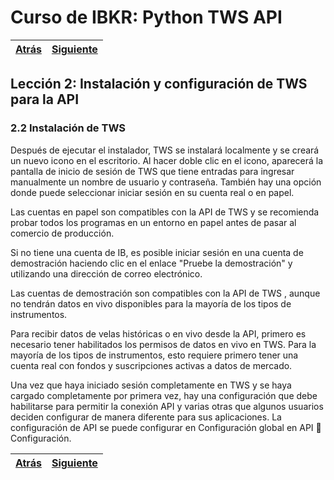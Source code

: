 
# Curso de IBKR: Python TWS API
|[Atrás](./leccion2.1.md "Atrás")|[Siguiente](./leccion2.3.md "Siguiente")|
|---|---:|

## Lección 2: Instalación y configuración de TWS para la API

### 2.2 Instalación de TWS

Después de ejecutar el instalador, TWS se instalará localmente y se creará un nuevo icono en el escritorio. Al hacer doble clic en el icono, aparecerá la pantalla de inicio de sesión de TWS que tiene entradas para ingresar manualmente un nombre de usuario y contraseña. También hay una opción donde puede seleccionar iniciar sesión en su cuenta real o en papel. 

Las cuentas en papel son compatibles con la API de TWS y se recomienda probar todos los programas en un entorno en papel antes de pasar al comercio de producción.

Si no tiene una cuenta de IB, es posible iniciar sesión en una cuenta de demostración haciendo clic en el enlace "Pruebe la demostración" y utilizando una dirección de correo electrónico.

Las cuentas de demostración son compatibles con la API de TWS , aunque no tendrán datos en vivo disponibles para la mayoría de los tipos de instrumentos. 

Para recibir datos de velas históricas o en vivo desde la API, primero es necesario tener habilitados los permisos de datos en vivo en TWS. Para la mayoría de los tipos de instrumentos, esto requiere primero tener una cuenta real con fondos y suscripciones activas a datos de mercado.

Una vez que haya iniciado sesión completamente en TWS y se haya cargado completamente por primera vez, hay una configuración que debe habilitarse para permitir la conexión API y varias otras que algunos usuarios deciden configurar de manera diferente para sus aplicaciones. La configuración de API se puede configurar en Configuración global en API  Configuración.

|[Atrás](./leccion2.1.md "Atrás")|[Siguiente](./leccion2.3.md "Siguiente")|
|---|---:|
